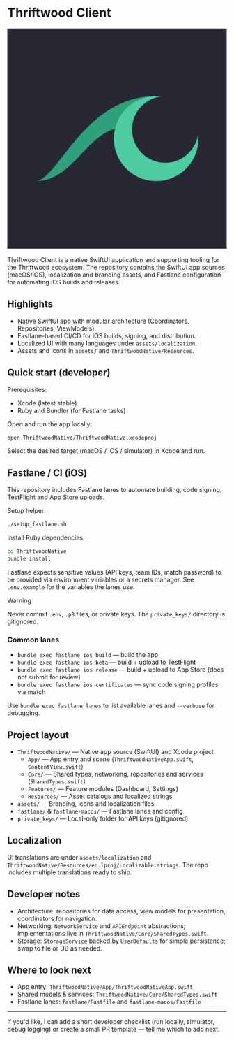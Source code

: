 # Thriftwood Client

![Thriftwood icon](assets/icon/icon.png)

Thriftwood Client is a native SwiftUI application and supporting tooling for the Thriftwood ecosystem. The repository contains the SwiftUI app sources (macOS/iOS), localization and branding assets, and Fastlane configuration for automating iOS builds and releases.

## Highlights

- Native SwiftUI app with modular architecture (Coordinators, Repositories, ViewModels).
- Fastlane-based CI/CD for iOS builds, signing, and distribution.
- Localized UI with many languages under `assets/localization`.
- Assets and icons in `assets/` and `ThriftwoodNative/Resources`.

## Quick start (developer)

Prerequisites:

- Xcode (latest stable)
- Ruby and Bundler (for Fastlane tasks)

Open and run the app locally:

```bash
open ThriftwoodNative/ThriftwoodNative.xcodeproj
```

Select the desired target (macOS / iOS / simulator) in Xcode and run.

## Fastlane / CI (iOS)

This repository includes Fastlane lanes to automate building, code signing, TestFlight and App Store uploads.

Setup helper:

```bash
./setup_fastlane.sh
```

Install Ruby dependencies:

```bash
cd ThriftwoodNative
bundle install
```

Fastlane expects sensitive values (API keys, team IDs, match password) to be provided via environment variables or a secrets manager. See `.env.example` for the variables the lanes use.

> [!warning]
> Never commit `.env`, `.p8` files, or private keys. The `private_keys/` directory is gitignored.

### Common lanes

- `bundle exec fastlane ios build` — build the app
- `bundle exec fastlane ios beta` — build + upload to TestFlight
- `bundle exec fastlane ios release` — build + upload to App Store (does not submit for review)
- `bundle exec fastlane ios certificates` — sync code signing profiles via match

Use `bundle exec fastlane lanes` to list available lanes and `--verbose` for debugging.

## Project layout

- `ThriftwoodNative/` — Native app source (SwiftUI) and Xcode project
  - `App/` — App entry and scene (`ThriftwoodNativeApp.swift`, `ContentView.swift`)
  - `Core/` — Shared types, networking, repositories and services (`SharedTypes.swift`)
  - `Features/` — Feature modules (Dashboard, Settings)
  - `Resources/` — Asset catalogs and localized strings
- `assets/` — Branding, icons and localization files
- `fastlane/` & `fastlane-macos/` — Fastlane lanes and config
- `private_keys/` — Local-only folder for API keys (gitignored)

## Localization

UI translations are under `assets/localization` and `ThriftwoodNative/Resources/en.lproj/Localizable.strings`. The repo includes multiple translations ready to ship.

## Developer notes

- Architecture: repositories for data access, view models for presentation, coordinators for navigation.
- Networking: `NetworkService` and `APIEndpoint` abstractions; implementations live in `ThriftwoodNative/Core/SharedTypes.swift`.
- Storage: `StorageService` backed by `UserDefaults` for simple persistence; swap to file or DB as needed.

## Where to look next

- App entry: `ThriftwoodNative/App/ThriftwoodNativeApp.swift`
- Shared models & services: `ThriftwoodNative/Core/SharedTypes.swift`
- Fastlane lanes: `fastlane/Fastfile` and `fastlane-macos/Fastfile`

---

If you'd like, I can add a short developer checklist (run locally, simulator, debug logging) or create a small PR template — tell me which to add next.
